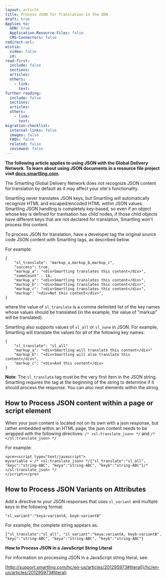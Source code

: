 ```yaml
---
layout: article
title: Process JSON for Translation in the GDN
draft: true
Applies to:
  GDN: true
  Application-Resource-Files: false
  CMS-Connectors: false
redirect-url:
wistia:
  video: false
  id:
read-first:
  include: false
  sections:
  articles:
  others:
    - link:
      text:
further-reading:
  include: false
  sections:
  articles:
  others:
    - link:
      text:
migration-checklist:
  internal-links: false
  images: false
  FAQs: false
  related: false
  reviewed: false
---
```


**The following article applies to using JSON with the Global Delivery Network. To learn about using JSON documents in a resource file project visit [docs.smartling.com](https://docs.smartling.com/display/docs/Supported+File+Types#SupportedFileTypes-json).**

The Smartling Global Delivery Network does not recognize JSON content for translation by default as it may affect your site's functionality.

Smartling never translates JSON keys, but Smartling will automatically recognize HTML and escaped/encoded HTML within JSON values. Smartling JSON handling is completely key-based, so even if an object whose key is defined for tranlsation has child nodes, if those child objects have different keys that are not declared for translation, Smartling won't process this content.

To process JSON for translation, have a developer tag the original source code JSON content with Smartling tags, as described below.

For example:

~~~
{  
    "sl_translate": "markup_a,markup_b,markup_c",  
    "success": true,  
    "markup_a": "<div>Smartling translates this content</div>",  
    "someCount" : 14,  
    "markup_a": "<div>Smartling translates this content</div>",  
    "markup_b": "<div>Smartling translates this content</div>",  
    "markup_c": "<div>Smartling translates this content</div>",  
    "markup": "<div>Not this content</div>",  
}
~~~

where the value of `sl_translate` is a comma delimited list of the key names whose values should be translated (in the example, the value of "markup" will be translated).

Smartling also supports values of `sl_all` or `sl_none` in JSON. For example, Smartling will translate the values for all of the following key names:


~~~
{  
    "sl_translate": "sl_all"  
    "markup_a": "<div>Smartling will translate this content</div>"  
    "markup_b": "<div>Smartling will also translate this content</div>",  
    "markup_c": "<div>And this content</div>  
}
~~~

**Note**: The `sl_translate` tag must be the very first item in the JSON string. Smartling requires the tag at the beginning of the string to determine if it should process the response. You can also nest elements within the string.

## How to Process JSON content within a page or script element

When your json content is located not on its own with a json response, but rather embedded within an HTML page, the json content needs to be wrapped with the following directives: `/* <sl:translate_json> */` and `/* </sl:translate_json> */`

For example:

~~~
<pre><script type="text/javascript">  
myvariable = /* <sl:translate_json> */{"sl_translate":"sl_all", "keyc":"string-ABC", "keya":"string-ABC", "keyb":"string-ABC"}/* </sl:translate_json> */  
</script></pre>
~~~

## How to Process JSON Variants on Attributes

Add a directive to your JSON responses that uses `sl_variant` and multiple keys in the following format:

~~~
"sl_variant":"keya:variantA, keyb:variantB"
~~~

For example, the complete string appears as:

~~~
{"sl_translate":"sl_all", "sl_variant":"keya:variantA, keyb:variantB", "keyc":"string-ABC", "keya":"string-ABC", "keyb":"string-ABC"}
~~~

**How to Process JSON in a JavaScript String Literal**

For information on processing JSON in a JavaScript string literal, see:

[http://support.smartling.com/hc/en-us/articles/201295973#literal](/hc/en-us/articles/201295973#literal)